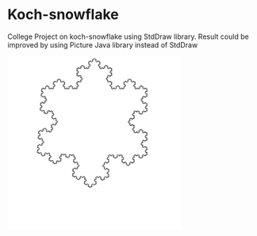 # Koch-snowflake

College Project on koch-snowflake using StdDraw library.
Result could be improved by using Picture Java library instead of StdDraw

<img src="Koch-snowflake.png" alt="Koch-snowflake" width="350">

